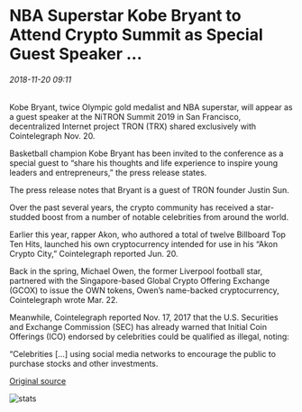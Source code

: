 # NBA Superstar Kobe Bryant to Attend Crypto Summit as Special Guest Speaker ...

###### 2018-11-20 09:11

Kobe Bryant, twice Olympic gold medalist and NBA superstar, will appear as a guest speaker at the NiTRON Summit 2019 in San Francisco, decentralized Internet project TRON (TRX) shared exclusively with Cointelegraph Nov. 20.

Basketball champion Kobe Bryant has been invited to the conference as a special guest to “share his thoughts and life experience to inspire young leaders and entrepreneurs,” the press release states.

The press release notes that Bryant is a guest of TRON founder Justin Sun.

Over the past several years, the crypto community has received a star-studded boost from a number of notable celebrities from around the world.

Earlier this year, rapper Akon, who authored a total of twelve Billboard Top Ten Hits, launched his own cryptocurrency intended for use in his “Akon Crypto City,” Cointelegraph reported Jun. 20.

Back in the spring, Michael Owen, the former Liverpool football star, partnered with the Singapore-based Global Crypto Offering Exchange (GCOX) to issue the OWN tokens, Owen’s name-backed cryptocurrency, Cointelegraph wrote Mar. 22.

Meanwhile, Cointelegraph reported Nov. 17, 2017 that the U.S. Securities and Exchange Commission (SEC) has already warned that Initial Coin Offerings (ICO) endorsed by celebrities could be qualified as illegal, noting:

“Celebrities \[...\] using social media networks to encourage the public to purchase stocks and other investments.

[Original source](https://cointelegraph.com/news/nba-superstar-kobe-bryant-to-attend-crypto-summit-as-special-guest-speaker)

![stats](https://c.statcounter.com/11760860/0/a89fa40b/1/ "stats")